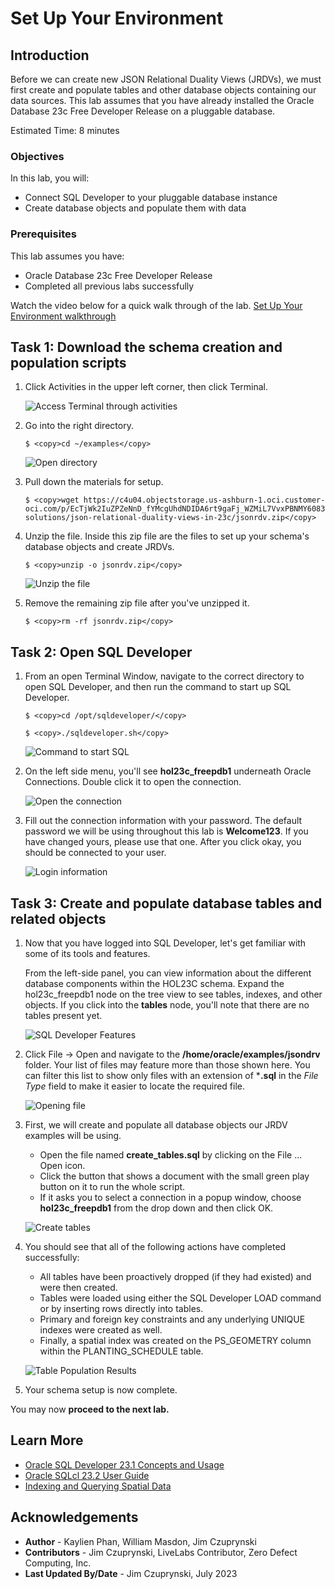 # Set Up Your Environment

## Introduction

Before we can create new JSON Relational Duality Views (JRDVs), we must first create and populate tables and other database objects containing our data sources. This lab assumes that you have already installed the Oracle Database 23c Free Developer Release on a pluggable database.

Estimated Time: 8 minutes

### Objectives

In this lab, you will:

- Connect SQL Developer to your pluggable database instance
- Create database objects and populate them with data

### Prerequisites

This lab assumes you have:
- Oracle Database 23c Free Developer Release
- Completed all previous labs successfully

Watch the video below for a quick walk through of the lab.
[Set Up Your Environment walkthrough](videohub:1_bm92oiqn)

## Task 1: Download the schema creation and population scripts

1. Click Activities in the upper left corner, then click Terminal.

    ![Access Terminal through activities](images/activities-terminal.png)
<!-- Select File -> New Tab since ORDS is running in your current Terminal tab.-->
2. Go into the right directory.

    ```
    $ <copy>cd ~/examples</copy>
    ```

    ![Open directory](images/directory.png)

3. Pull down the materials for setup.

    ```
    $ <copy>wget https://c4u04.objectstorage.us-ashburn-1.oci.customer-oci.com/p/EcTjWk2IuZPZeNnD_fYMcgUhdNDIDA6rt9gaFj_WZMiL7VvxPBNMY60837hu5hga/n/c4u04/b/livelabsfiles/o/partner-solutions/json-relational-duality-views-in-23c/jsonrdv.zip</copy>
    ```

    <!--![Wget to pull materials](images/material-pulldown-setup.png)-->

4. Unzip the file. Inside this zip file are the files to set up your schema's database objects and create JRDVs.

    ```
    $ <copy>unzip -o jsonrdv.zip</copy>
    ```

    ![Unzip the file](images/unzip-file.png)

5. Remove the remaining zip file after you've unzipped it.

    ```
    $ <copy>rm -rf jsonrdv.zip</copy>
    ```

    <!-- ![Remaining zip file removed](images/remove-zip.png) -->


## Task 2: Open SQL Developer

1. From an open Terminal Window, navigate to the correct directory to open SQL Developer, and then run the command to start up SQL Developer.

    ```
    $ <copy>cd /opt/sqldeveloper/</copy>
    ```
    ```
    $ <copy>./sqldeveloper.sh</copy>
    ```

    ![Command to start SQL](images/start-sqldeveloper.png)

3. On the left side menu, you'll see **hol23c_freepdb1** underneath Oracle Connections. Double click it to open the connection.


    ![Open the connection](images/hol23c-connection.png)

4. Fill out the connection information with your password. The default password we will be using throughout this lab is **Welcome123**. If you have changed yours, please use that one. After you click okay, you should be connected to your user.

    ![Login information](images/login-connection.png)

## Task 3: Create and populate database tables and related objects

1. Now that you have logged into SQL Developer, let's get familiar with some of its tools and features.

    From the left-side panel, you can view information about the different database components within the HOL23C schema. Expand the hol23c_freepdb1 node on the tree view to see tables, indexes, and other objects. If you click into the **tables** node, you'll note that there are no tables present yet.

    ![SQL Developer Features](images/explore-sqldeveloper.png)

2. Click File -> Open and navigate to the **/home/oracle/examples/jsondrv** folder. Your list of files may feature more than those shown here. You can filter this list to show only files with an extension of ***.sql** in the *File Type* field to make it easier to locate the required file.

    ![Opening file](images/file-open.png)

3. First, we will create and populate all database objects our JRDV examples will be using.

    - Open the file named **create_tables.sql** by clicking on the File ... Open icon. 
    - Click the button that shows a document with the small green play button on it to run the whole script.
    - If it asks you to select a connection in a popup window, choose **hol23c_freepdb1** from the drop down and then click OK.

    ![Create tables](images/create_tables.png)

4. You should see that all of the following actions have completed successfully:

    - All tables have been proactively dropped (if they had existed) and were then created.
    - Tables were loaded using either the SQL Developer LOAD command or by inserting rows directly into tables.
    - Primary and foreign key constraints and any underlying UNIQUE indexes were created as well.
    - Finally, a spatial index was created on the PS\_GEOMETRY column within the PLANTING\_SCHEDULE table.

    ![Table Population Results](./images/post-schema-population.png)

5. Your schema setup is now complete. 

You may now **proceed to the next lab.**

## Learn More
- [Oracle SQL Developer 23.1 Concepts and Usage](https://docs.oracle.com/en/database/oracle/sql-developer/23.1/rptug/sql-developer-concepts-usage.html#GUID-464C045C-FBDF-417A-A20B-037D294B3BDA)
- [Oracle SQLcl 23.2 User Guide](https://docs.oracle.com/en/database/oracle/sql-developer-command-line/23.2/)
- [Indexing and Querying Spatial Data](https://docs.oracle.com/en/database/oracle/oracle-database/23/spatl/indexing-querying-spatial-data.html)

## Acknowledgements
* **Author** - Kaylien Phan, William Masdon, Jim Czuprynski
* **Contributors** - Jim Czuprynski, LiveLabs Contributor, Zero Defect Computing, Inc.
* **Last Updated By/Date** - Jim Czuprynski, July 2023
